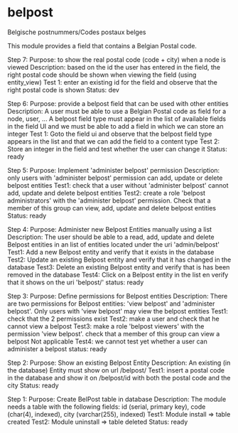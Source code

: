 belpost
=======

Belgische postnummers/Codes postaux belges



This module provides a field that contains a Belgian Postal
code. 

Step 7:
Purpose: to show the real postal code (code + city) when a node is viewed
Description: based on the id the user has entered in the field, the right
postal code should be shown when viewing the field (using entity_view)
Test 1: enter an existing id for the field and observe that the right
postal code is shown
Status: dev

Step 6:
Purpose: provide a belpost field that can be used with other entities
Description: A user must be able to use a Belgian Postal code as field
for a node, user, ...
A belpost field type must appear in the list of available fields
in the field UI and we must be able to add a field in which we can store an 
integer
Test 1: Goto the field ui and observe that the belpost field type appears 
in the list and that we can add the field to a content type
Test 2: Store an integer in the field and test whether the user can change it
Status: ready

Step 5:
Purpose: Implement 'administer belpost' permission
Description: only users with 'administer belpost' permission can
add, update or delete belpost entities
Test1: check that a user without 'administer belpost' cannot add,
update and delete belpost entities
Test2: create a role 'belpost administrators' with the 'administer belpost'
permission. Check that a member of this group can view, add, update and delete
belpost entities
Status: ready

Step 4:
Purpose: Administer new Belpost Entities manually using a list
Description: The user should be able to a read, add, update and delete
Belpost entities in an list of entities located under the uri 'admin/belpost'
Test1: Add a new Belpost entity and verify that it exists in the database
Test2: Update an existing Belpost entity and verify that it has changed in the 
database
Test3: Delete an existing Belpost entity and verify that is has been removed 
in the database
Test4: Click on a Belpost entity in the list en verify that it shows on the uri
'belpost/<id>'
status: ready

Step 3:
Purpose: Define permissions for Belpost entities
Description: There are two permissions for Belpost entities: 
'view belpost' and 'administer belpost'. Only users with 'view belpost' may
view the belpost entities
Test1: check that the 2 permissions exist
Test2: make a user and check that he cannot view a belpost
Test3: make a role 'belpost viewers' with the permission 'view belpost'.
check that a member of this group can view a belpost
Not applicable Test4: we cannot test yet whether a user can administer a belpost
status: ready

Step 2:
Purpose: Show an existing Belpost Entity
Description: An existing (in the database) Entity must
show on url /belpost/<id>
Test1: insert a postal code in the database and show it on
/belpost/id with both the postal code and the city
Status: ready 

Step 1: 
Purpose: Create BelPost table in database
Description: The module needs a table with the following fields:
id (serial, primary key), code (char(4), indexed), 
city (varchar(255), indexed) 
Test1: Module install => table created
Test2: Module uninstall => table deleted
Status: ready
